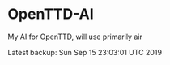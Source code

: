 # OpenTTD-AI
My AI for OpenTTD, will use primarily air

Latest backup: Sun Sep 15 23:03:01 UTC 2019
